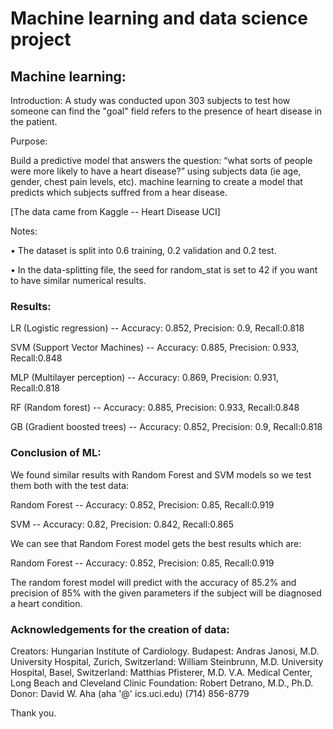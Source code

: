 # Machine learning and data science project

## Machine learning:

Introduction:
A study was conducted upon 303 subjects to test how someone can find the "goal" field refers to the presence of heart disease in the patient.

Purpose:

Build a predictive model that answers the question: “what sorts of people were more likely to have a heart disease?” using subjects data (ie age, gender, chest pain levels, etc). machine learning to create a model that predicts which subjects suffred from a hear disease.

[The data came from Kaggle -- Heart Disease UCI]

Notes:

• The dataset is split into 0.6 training, 0.2 validation and 0.2 test.

• In the data-splitting file, the seed for random_stat is set to 42 if you want to have similar numerical results.



### Results:

LR (Logistic regression) -- Accuracy: 0.852, Precision: 0.9, Recall:0.818

SVM (Support Vector Machines) -- Accuracy: 0.885, Precision: 0.933, Recall:0.848

MLP (Multilayer perception) -- Accuracy: 0.869, Precision: 0.931, Recall:0.818

RF (Random forest) -- Accuracy: 0.885, Precision: 0.933, Recall:0.848

GB (Gradient boosted trees) -- Accuracy: 0.852, Precision: 0.9, Recall:0.818


### Conclusion of ML:

We found similar results with Random Forest and SVM models so we test them both with the test data:

Random Forest -- Accuracy: 0.852, Precision: 0.85, Recall:0.919

SVM -- Accuracy: 0.82, Precision: 0.842, Recall:0.865

We can see that Random Forest model gets the best results which are:

Random Forest -- Accuracy: 0.852, Precision: 0.85, Recall:0.919

The random forest model will predict with the accuracy of 85.2% and precision of 85% with the given parameters if the subject will be diagnosed a heart condition.

### Acknowledgements for the creation of data:
Creators:
Hungarian Institute of Cardiology. Budapest: Andras Janosi, M.D.
University Hospital, Zurich, Switzerland: William Steinbrunn, M.D.
University Hospital, Basel, Switzerland: Matthias Pfisterer, M.D.
V.A. Medical Center, Long Beach and Cleveland Clinic Foundation: Robert Detrano, M.D., Ph.D.
Donor:
David W. Aha (aha '@' ics.uci.edu) (714) 856-8779


Thank you.

